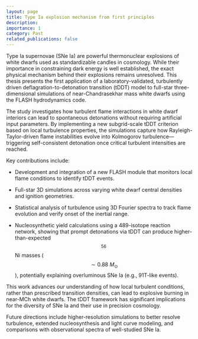```yaml
---
layout: page
title: Type Ia explosion mechanism from first principles
description: 
importance: 1
category: Past
related_publications: false
---
```


Type Ia supernovae (SNe Ia) are powerful thermonuclear explosions of white dwarfs used as standardizable candles in cosmology. While their importance in constraining dark energy is well established, the exact physical mechanism behind their explosions remains unresolved. This thesis presents the first application of a laboratory-validated, turbulently driven deflagration-to-detonation transition (tDDT) model to full-star three-dimensional simulations of near-Chandrasekhar mass white dwarfs using the FLASH hydrodynamics code.

The study investigates how turbulent flame interactions in white dwarf interiors can lead to spontaneous detonations without requiring artificial input parameters. By implementing a new subgrid-scale tDDT criterion based on local turbulence properties, the simulations capture how Rayleigh-Taylor-driven flame instabilities evolve into Kolmogorov turbulence—triggering self-consistent detonation once critical turbulent intensities are reached.

Key contributions include:

* Development and integration of a new FLASH module that monitors local flame conditions to identify tDDT events.

* Full-star 3D simulations across varying white dwarf central densities and ignition geometries.

* Statistical analysis of turbulence using 3D Fourier spectra to track flame evolution and verify onset of the inertial range.

* Nucleosynthetic yield calculations using a 489-isotope reaction network, showing that prompt detonations via tDDT can produce higher-than-expected $${}^{56}$$Ni masses ($$\sim 0.88~M_\odot$$), potentially explaining overluminous SNe Ia (e.g., 91T-like events).

This work advances our understanding of how local turbulent conditions, rather than prescribed transition densities, can lead to explosive burning in near-MCh white dwarfs. The tDDT framework has significant implications for the diversity of SNe Ia and their use in precision cosmology.

Future directions include higher-resolution simulations to better resolve turbulence, extended nucleosynthesis and light curve modeling, and comparisons with observational spectra of well-studied SNe Ia.
